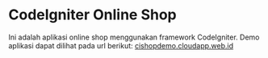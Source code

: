 # CodeIgniter Online Shop

Ini adalah aplikasi online shop menggunakan framework CodeIgniter.
Demo aplikasi dapat dilihat pada url berikut: [cishopdemo.cloudapp.web.id](http://cishopdemo.cloudapp.web.id/)